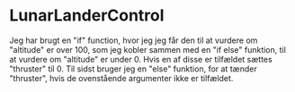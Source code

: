 # LunarLanderControl
Jeg har brugt en "if" function, hvor jeg jeg får den til at vurdere om "altitude" er over 100, som jeg kobler sammen med en "if else" funktion, til at vurdere om "altitude" er under 0.
Hvis en af disse er tilfældet sættes "thruster" til 0.
Til sidst bruger jeg en "else" funktion, for at tænder "thruster", hvis de ovenstående argumenter ikke er tilfældet.
